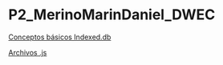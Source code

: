 # P2_MerinoMarinDaniel_DWEC

[Conceptos básicos Indexed.db](https://github.com/Dameris/P2_MerinoMarinDaniel_DWEC/blob/main/Investigacion_Indexed-db.md)  

[Archivos .js](https://github.com/Dameris/P2_MerinoMarinDaniel_DWEC/tree/main/P2_MerinoMarinDaniel_DWEC/25-PROYECTO-CRM-CRUD-REST/25-PROYECTO-CRM-CRUD-REST/js)
